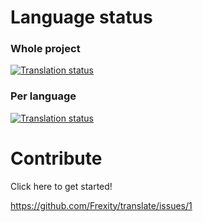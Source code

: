 # Language status

### Whole project

<a href="http://translate.frexity.com/engage/episodecalendar/?utm_source=widget">
<img src="http://translate.frexity.com/widgets/episodecalendar/-/svg-badge.svg" alt="Translation status" />
</a>

### Per language

<a href="http://translate.frexity.com/engage/episodecalendar/gr/?utm_source=widget">
  <img src="http://translate.frexity.com/widgets/episodecalendar/gr/multi-blue.svg" alt="Translation status" />
</a>

# Contribute

Click here to get started!

https://github.com/Frexity/translate/issues/1
